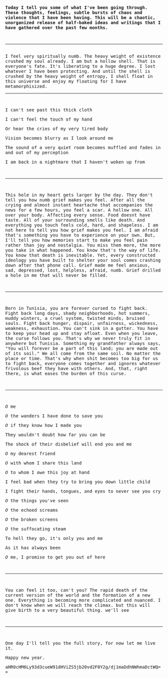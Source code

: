 **Today I tell you some of what I've been going through. These thoughts, feelings, subtle bursts of chaos and violence that I have been having. This will be a chaotic, unorganized release of half-baked ideas and writings that I have gathered over the past few months.**

<br/>

---
<br/>
I feel very spiritually numb. The heavy weight of existence crushed my soul already. I am but a hollow shell. That is everyone's fate. It's liberating to a huge degree. I lost whatever I have been protecting. And until the shell is crushed by the heavy weight of entropy, I shall float in this universe and enjoy my floating for I have metamorphisized.

<br>

---

<br/>

I can't see past this thick cloth

I can't feel the touch of my hand

Or hear the cries of my very tired body

Vision becomes blurry as I look around me

The sound of a very quiet room becomes muffled and fades in and out of my perception

I am back in a nightmare that I haven't woken up from

<br/>

---

<br/>

This hole in my heart gets larger by the day. They don't tell you how numb grief makes you feel. After all the crying and almost instant heartache that accompanies the news for a few hours, you feel a scar. A hollow one. All over your body. Affecting every sense. Food doesnt have taste. All of your surrounding smells like death. And everything you touch feels cold, hard, and shapeless. I am not here to tell you how grief makes you feel. I am afraid that's something you have to experience on your own. But, I'll tell you how memories start to make you feel pain rather than joy and nostalgia. You miss them more, the more you take in what happened. You know that's the way of life. You know that death is inevitable. Yet, every constructed ideology you have built to shelter your soul comes crashing down after that phone call. Grief made me feel anxious, sad, depressed, lost, helpless, afraid, numb. Grief drilled a hole in me that will never be filled.

<br/>

---

<br/>

Born in Tunisia, you are forever cursed to fight back.  Fight back long days, shady neighborhoods, hot summers, muddy winters, a cruel system, twisted minds, bruised souls. Fight back hunger, dispair, unfairness, wickedness, weakness, exhaustion. You can't sink in a gutter. You have to keep your head up and stay afloat. Even when you leave, the curse follows you. That's why we never truly fit in anywhere but Tunisia. Something my grandfather always says, "You will forever be a part of this land; you are made out of its soil." We all come from the same soil. No matter the place or time. That's why when shit becomes too big for us to fight back, everyone comes together and ignores whatever frivolous beef they have with others. And, that, right there, is what eases the burden of this curse.

<br/>

---

<br/>

*O* me

*O* the wanders I have done to save you

*O* if they know how I made you

They wouldn't doubt how far you can be

The shock of their disbelief will end you and me

*O* my dearest friend

*O* with whom I share this land

*O* to whom I owe this joy at hand

I feel bad when they try to bring you down little child

I fight their hands, tongues, and eyes to never see you cry

*O* the things you've seen

*O* the echoed screams

*O* the broken screens

*O* the suffocating steam

To hell they go, it's only you and me

As it has always been

*O* me, I promise to get you out of here

<br/>

---

<br/>

You can feel it too, can't you? The rapid death of the current version of the world and the formation of a new one. Everything is becoming more complicated and nuanced. I don't know when we will reach the climax. but this will give birth to a very beautiful thing. we'll see

<br/>

---

<br/>

One day I'll tell you the full story, for now let me live it.

Happy new year.


aHR0cHM6Ly93d3cueW91dHViZS5jb20vd2F0Y2g/dj1maDdhNWhmaDctWQ==

<style> body {font-family: 'Lucida Console', monospace;}</style>
